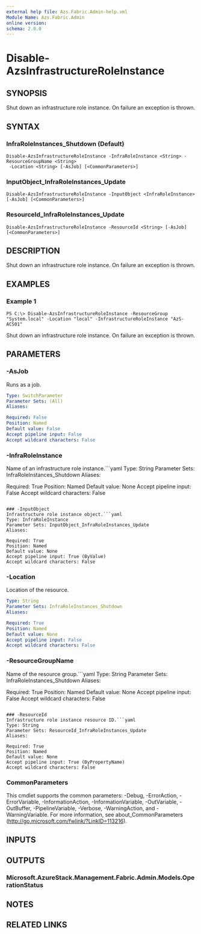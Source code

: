 ```yaml
---
external help file: Azs.Fabric.Admin-help.xml
Module Name: Azs.Fabric.Admin
online version:
schema: 2.0.0
---
```


# Disable-AzsInfrastructureRoleInstance

## SYNOPSIS
Shut down an infrastructure role instance.  On failure an exception is thrown.

## SYNTAX

### InfraRoleInstances_Shutdown (Default)
```
Disable-AzsInfrastructureRoleInstance -InfraRoleInstance <String> -ResourceGroupName <String>
 -Location <String> [-AsJob] [<CommonParameters>]
```

### InputObject_InfraRoleInstances_Update
```
Disable-AzsInfrastructureRoleInstance -InputObject <InfraRoleInstance> [-AsJob] [<CommonParameters>]
```

### ResourceId_InfraRoleInstances_Update
```
Disable-AzsInfrastructureRoleInstance -ResourceId <String> [-AsJob] [<CommonParameters>]
```

## DESCRIPTION
Shut down an infrastructure role instance.  On failure an exception is thrown.

## EXAMPLES

### Example 1
```
PS C:\> Disable-AzsInfrastructureRoleInstance -ResourceGroup "System.local" -Location "local" -InfrastructureRoleInstance "AzS-ACS01"
```

Shut down an infrastructure role instance.  On failure an exception is thrown.

## PARAMETERS

### -AsJob
Runs as a job.

```yaml
Type: SwitchParameter
Parameter Sets: (All)
Aliases:

Required: False
Position: Named
Default value: False
Accept pipeline input: False
Accept wildcard characters: False
```

### -InfraRoleInstance
Name of an infrastructure role instance.```yaml
Type: String
Parameter Sets: InfraRoleInstances_Shutdown
Aliases:

Required: True
Position: Named
Default value: None
Accept pipeline input: False
Accept wildcard characters: False
```

### -InputObject
Infrastructure role instance object.```yaml
Type: InfraRoleInstance
Parameter Sets: InputObject_InfraRoleInstances_Update
Aliases:

Required: True
Position: Named
Default value: None
Accept pipeline input: True (ByValue)
Accept wildcard characters: False
```

### -Location
Location of the resource.

```yaml
Type: String
Parameter Sets: InfraRoleInstances_Shutdown
Aliases:

Required: True
Position: Named
Default value: None
Accept pipeline input: False
Accept wildcard characters: False
```

### -ResourceGroupName
Name of the resource group.```yaml
Type: String
Parameter Sets: InfraRoleInstances_Shutdown
Aliases:

Required: True
Position: Named
Default value: None
Accept pipeline input: False
Accept wildcard characters: False
```

### -ResourceId
Infrastructure role instance resource ID.```yaml
Type: String
Parameter Sets: ResourceId_InfraRoleInstances_Update
Aliases:

Required: True
Position: Named
Default value: None
Accept pipeline input: True (ByPropertyName)
Accept wildcard characters: False
```

### CommonParameters
This cmdlet supports the common parameters: -Debug, -ErrorAction, -ErrorVariable, -InformationAction, -InformationVariable, -OutVariable, -OutBuffer, -PipelineVariable, -Verbose, -WarningAction, and -WarningVariable. For more information, see about_CommonParameters (http://go.microsoft.com/fwlink/?LinkID=113216).

## INPUTS

## OUTPUTS

### Microsoft.AzureStack.Management.Fabric.Admin.Models.OperationStatus

## NOTES

## RELATED LINKS

